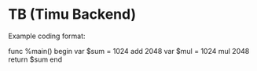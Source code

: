 # TB (Timu Backend)

Example coding format: 

func %main()
begin
    var $sum = 1024 add 2048
    var $mul = 1024 mul 2048
    return $sum
end